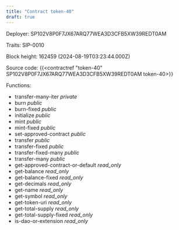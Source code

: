 ```yaml
---
title: "Contract token-40"
draft: true
---
```

Deployer: SP102V8P0F7JX67ARQ77WEA3D3CFB5XW39REDT0AM

Traits:
 SIP-0010



Block height: 162459 (2024-08-19T03:23:44.000Z)

Source code: {{<contractref "token-40" SP102V8P0F7JX67ARQ77WEA3D3CFB5XW39REDT0AM token-40>}}

Functions:

* transfer-many-iter _private_
* burn _public_
* burn-fixed _public_
* initialize _public_
* mint _public_
* mint-fixed _public_
* set-approved-contract _public_
* transfer _public_
* transfer-fixed _public_
* transfer-fixed-many _public_
* transfer-many _public_
* get-approved-contract-or-default _read_only_
* get-balance _read_only_
* get-balance-fixed _read_only_
* get-decimals _read_only_
* get-name _read_only_
* get-symbol _read_only_
* get-token-uri _read_only_
* get-total-supply _read_only_
* get-total-supply-fixed _read_only_
* is-dao-or-extension _read_only_

